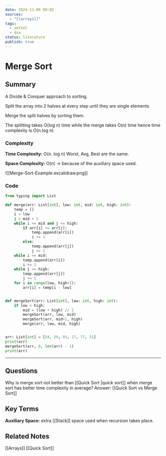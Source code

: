 ```yaml
---
date: 2024-11-06 00:02
sources:
  - "[[arrays]]"
tags:
  - zettel
  - dsa
status: literature
publish: true
---
```

# Merge Sort

## Summary
A Divide & Conquer approach to sorting.

Split the array into 2 halves at every step until they are single elements

Merge the split halves by sorting them.

The splitting takes O(log n) time while the merge takes O(n) time hence time complexity is O(n.log n)

### Complexity
**Time Complexity:** O(n. log n)
Worst, Avg, Best are the same.

**Space Complexity:** O(n) -> because of the auxiliary space used.

![[Merge-Sort-Example.excalidraw.png]]

### Code
```python
from typing import List

def merge(arr: List[int], low: int, mid: int, high: int):
	temp = []
	i = low
	j = mid + 1
	while i <= mid and j <= high:
		if arr[i] <= arr[j]:
			temp.append(arr[i])
			i += 1
		else:
			temp.append(arr[j])
			j += 1
	while i <= mid:
		temp.append(arr[i])
		i += 1
	while j <= high:
		temp.append(arr[j])
		j += 1
	for i in range(low, high+1):
		arr[i] = temp[i - low]


def mergeSort(arr: List[int], low: int, high: int):
	if low < high:
		mid = (low + high) // 2
		mergeSort(arr, low, mid)
		mergeSort(arr, mid+1, high)
		merge(arr, low, mid, high)


arr: List[int] = [54, 29, 93, 17, 77, 31]
print(arr)
mergeSort(arr, 0, len(arr) - 1)
print(arr)
```

---
## Questions
Why is merge sort not better than [[Quick Sort |quick sort]] when merge sort has better time complexity in average? Answer: [[Quick Sort vs Merge Sort]]

## Key Terms
**Auxiliary Space:** extra [[Stack]] space used when recursion takes place.

## Related Notes
[[Arrays]]
[[Quick Sort]]
